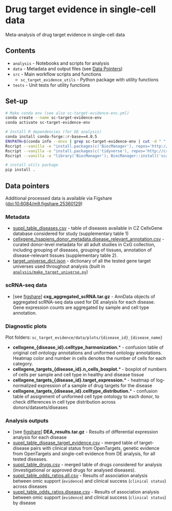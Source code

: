 # Drug target evidence in single-cell data
Meta-analysis of drug target evidence in single-cell data

## Contents

- `analysis` - Notebooks and scripts for analysis
- `data` - Metadata and output files (see [Data Pointers](https://github.com/emdann/sc_target_evidence/blob/master/README.md#data-pointers))
- `src` - Main workflow scripts and functions
    - `sc_target_evidence_utils` - Python package with utility functions
- `tests` - Unit tests for utility functions

## Set-up

```bash
# Make conda env (see also sc-target-evidence-env.yml)
conda create --name sc-target-evidence-env
conda activate sc-target-evidence-env

# Install R dependencies (for DE analysis)
conda install conda-forge::r-base==4.0.5 
ENVPATH=$(conda info --envs | grep sc-target-evidence-env | cut -d " " -f 5) # get path to conda environment
Rscript --vanilla -e "install.packages(c('BiocManager'), repos='http://cran.us.r-project.org', lib='${ENVPATH}/lib/R/library'); library('BiocManager'); BiocManager::install('glmGamPoi', lib='${ENVPATH}/lib/R/library')"
Rscript --vanilla -e "install.packages(c('tidyverse'), repos='http://cran.us.r-project.org', lib='${ENVPATH}/lib/R/library')"
Rscript --vanilla -e "library('BiocManager'); BiocManager::install('scater', lib='${ENVPATH}/lib/R/library')"

# install utils package
pip install .
```

## Data pointers

Additional processed data is available via Figshare ([doi:10.6084/m9.figshare.25360129](https://figshare.com/articles/dataset/_b_scRNA-seq_target_ID_-_processed_data_and_results_b_/25360129))

### Metadata

- [suppl_table_diseases.csv](data/suppl_table_diseases.csv) - table of diseases available in CZ CellxGene database considered for study (supplementary table 1)
- [cellxgene_hsapiens_donor_metadata.disease_relevant_annotation.csv](data/cellxgene_hsapiens_donor_metadata.disease_relevant_annotation.csv) - curated donor-level metadata for all adult studies in CxG collection, including grouping of diseases, grouping of tissues, annotation of disease-relevant tissues (supplementary table 2).
- [target_universe_dict.json](data/target_universe_dict.json) - dictionary of all the tested gene target universes used throughout analysis (built in [`analysis/make_target_universe.py`](https://github.com/emdann/sc_target_evidence/blob/master/analysis/make_target_universe.py))

### scRNA-seq data

- [see [figshare](doi:10.6084/m9.figshare.25360129)] **cxg_aggregated_scRNA.tar.gz** - AnnData objects of aggregated scRNA-seq data used for DE analysis for each disease. Gene expression counts are aggregated by sample and cell type annotation.

### Diagnostic plots

Plot folders: `sc_target_evidence/data/plots/{disease_id}_{disease_name}`

- **cellxgene_{disease_id}.celltype_harmonization.*** - confusion table of original cell ontology annotations and uniformed ontology annotations. Heatmap color and number in cells denotes the number of cells for each category.
- **cellxgene_targets_{disease_id}.n_cells_boxplot.*** - boxplot of numbers of cells per sample and cell type in healthy and disease tissue
- **cellxgene_targets_{disease_id}.target_expression.*** - heatmap of log-normalized expression of a sample of drug targets for the disease
- **cellxgene_targets_{disease_id}.celltype_distribution.*** - confusion table of assignment of uniformed cell type ontology to each donor, to check differences in cell type distribution across donors/datasets/diseases

### Analysis outputs

- [see [figshare](doi:10.6084/m9.figshare.25360129)] **DEA_results.tar.gz** - Results of differential expression analysis for each disease
- [suppl_table_disease_target_evidence.csv](data/suppl_table_disease_target_evidence.csv) - merged table of target-disease pairs with clinical status from OpenTargets, genetic evidence from OpenTargets and single-cell evidence from DE analysis, for all tested diseases.
- [suppl_table_drugs.csv](data/suppl_table_drugs.csv) - merged table of drugs considered for analysis (investigational or approved drugs for analysed diseases).
- [suppl_table_odds_ratios.all.csv](data/suppl_table_odds_ratios.all.csv) - Results of association analysis between omic support (`evidence`) and clinical success (`clinical status`) across diseases
- [suppl_table_odds_ratios.disease.csv](data/suppl_table_odds_ratios.disease.csv) - Results of association analysis between omic support (`evidence`) and clinical success (`clinical status`) by disease
